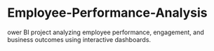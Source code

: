 # Employee-Performance-Analysis
ower BI project analyzing employee performance, engagement, and business outcomes using interactive dashboards.
